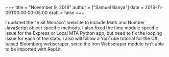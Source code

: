 +++
title = "November 9, 2018"
author = ["Samuel Banya"]
date = 2018-11-09T00:00:00-05:00
draft = false
+++

I updated the "Visit Monaco" website to include Math and Number JavaScript object specific methods. I also
fixed the time module specific issue for the Express or Local MTA Python app, but need to fix the looping
issue for each of the stats. I also will follow a YouTube tutorial for the C# based Bloomberg webscraper,
since the Iron Webscraper module isn't able to be imported with Repl.it.